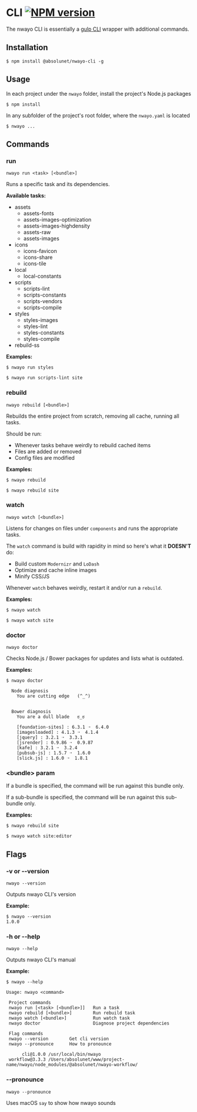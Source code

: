 
# CLI  [![NPM version](https://img.shields.io/npm/v/@absolunet/nwayo-cli.svg)](https://www.npmjs.com/package/@absolunet/nwayo-cli)
The nwayo CLI is essentially a [gulp CLI](https://www.npmjs.com/package/gulp-cli) wrapper with additional commands.


## Installation
```shell
$ npm install @absolunet/nwayo-cli -g
```


## Usage
In each project under the `nwayo` folder, install the project's Node.js packages
```shell
$ npm install
```

In any subfolder of the project's root folder, where the `nwayo.yaml` is located
```shell
$ nwayo ...
```


## Commands

### run
`nwayo run <task> [<bundle>]`

Runs a specific task and its dependencies.

**Available tasks:**
- assets
	- assets-fonts
	- assets-images-optimization
	- assets-images-highdensity
	- assets-raw
	- assets-images
- icons
	- icons-favicon
	- icons-share
	- icons-tile
- local
	- local-constants
- scripts
	- scripts-lint
	- scripts-constants
	- scripts-vendors
	- scripts-compile
- styles
	- styles-images
	- styles-lint
	- styles-constants
	- styles-compile
- rebuild-ss

**Examples:**
```shell
$ nwayo run styles

$ nwayo run scripts-lint site
```


### rebuild
`nwayo rebuild [<bundle>]`

Rebuilds the entire project from scratch, removing all cache, running all tasks.

Should be run:
 - Whenever tasks behave weirdly to rebuild cached items
 - Files are added or removed
 - Config files are modified

**Examples:**
```shell
$ nwayo rebuild

$ nwayo rebuild site
```

### watch
`nwayo watch [<bundle>]`

Listens for changes on files under `components` and runs the appropriate tasks.

The `watch` command is build with rapidity in mind so here's what it **DOESN'T** do:
 - Build custom `Modernizr` and `LoDash`
 - Optimize and cache inline images
 - Minify CSS/JS

Whenever `watch` behaves weirdly, restart it and/or run a `rebuild`.

**Examples:**
```shell
$ nwayo watch

$ nwayo watch site
```

### doctor
`nwayo doctor`

Checks Node.js / Bower packages for updates and lists what is outdated.

**Examples:**
```shell
$ nwayo doctor

  Node diagnosis
    You are cutting edge   (^_^)


  Bower diagnosis
    You are a dull blade   ಠ_ಠ

    [foundation-sites] : 6.3.1 ➝  6.4.0
    [imagesloaded] : 4.1.3 ➝  4.1.4
    [jquery] : 3.2.1 ➝  3.3.1
    [jsrender] : 0.9.86 ➝  0.9.87
    [kafe] : 3.2.1 ➝  3.2.4
    [pubsub-js] : 1.5.7 ➝  1.6.0
    [slick.js] : 1.6.0 ➝  1.8.1
```

### \<bundle\> param

If a bundle is specified, the command will be run against this bundle only.

If a sub-bundle is specified, the command will be run against this sub-bundle only.

**Examples:**
```shell
$ nwayo rebuild site

$ nwayo watch site:editor
```


## Flags

### -v or --version
`nwayo --version`

Outputs nwayo CLI's version

**Example:**
```shell
$ nwayo --version
1.0.0
```

### -h or --help
`nwayo --help`

Outputs nwayo CLI's manual

**Example:**
```shell
$ nwayo --help

Usage: nwayo <command>

 Project commands
 nwayo run [<task> [<bundle>]]   Run a task
 nwayo rebuild [<bundle>]        Run rebuild task
 nwayo watch [<bundle>]          Run watch task
 nwayo doctor                    Diagnose project dependencies

 Flag commands
 nwayo --version        Get cli version
 nwayo --pronounce      How to pronounce

      cli@1.0.0 /usr/local/bin/nwayo
 workflow@3.3.3 /Users/absolunet/www/project-name/nwayo/node_modules/@absolunet/nwayo-workflow/
```

### --pronounce
`nwayo --pronounce`

Uses macOS `say` to show how nwayo sounds
